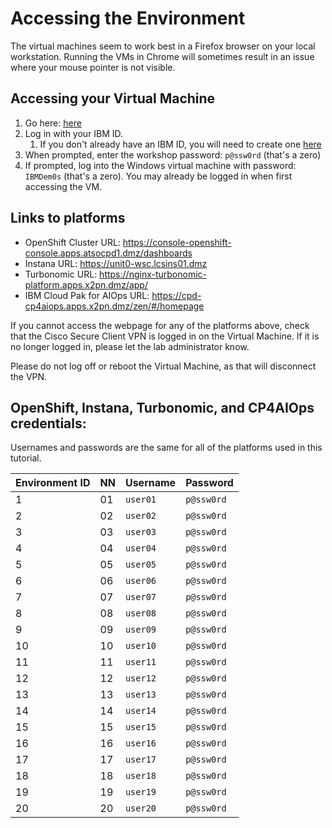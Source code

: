 # Accessing the Environment
The virtual machines seem to work best in a Firefox browser on your local workstation. Running the VMs in Chrome will sometimes result in an issue where your mouse pointer is not visible.

## Accessing your Virtual Machine
1. Go here: [here](TBD)
2. Log in with your IBM ID.
   1. If you don't already have an IBM ID, you will need to create one [here](https://www.ibm.com/account/reg/us-en/signup?formid=urx-19776&target=https%3A%2F%2Flogin.ibm.com%2Foidc%2Fendpoint%2Fdefault%2Fauthorize%3FqsId%3Db9977aed-1e6b-4321-9b43-ee4365544452%26client_id%3DODllMDk4YzItMjgxOC00)
3. When prompted, enter the workshop password: `p@ssw0rd` (that's a zero)
4. If prompted, log into the Windows virtual machine with password: `IBMDem0s` (that's a zero). You may already be logged in when first accessing the VM.

## Links to platforms
- OpenShift Cluster URL: <https://console-openshift-console.apps.atsocpd1.dmz/dashboards>
- Instana URL: <https://unit0-wsc.lcsins01.dmz>
- Turbonomic URL: <https://nginx-turbonomic-platform.apps.x2pn.dmz/app/>
- IBM Cloud Pak for AIOps URL: <https://cpd-cp4aiops.apps.x2pn.dmz/zen/#/homepage>

If you cannot access the webpage for any of the platforms above, check that the Cisco Secure Client VPN is logged in on the Virtual Machine. If it is no longer logged in, please let the lab administrator know.

Please do not log off or reboot the Virtual Machine, as that will disconnect the VPN.

## OpenShift, Instana, Turbonomic, and CP4AIOps credentials:

Usernames and passwords are the same for all of the platforms used in this tutorial.

| Environment ID | NN | Username | Password |
|-----|----|--------------------|--------------------|
| 1 | 01 | `user01` | `p@ssw0rd` |
| 2 | 02 | `user02` | `p@ssw0rd` |
| 3 | 03 | `user03` | `p@ssw0rd` |
| 4 | 04 | `user04` | `p@ssw0rd` |
| 5 | 05 | `user05` | `p@ssw0rd` |
| 6 | 06 | `user06` | `p@ssw0rd` |
| 7 | 07 | `user07` | `p@ssw0rd` |
| 8 | 08 | `user08` | `p@ssw0rd` |
| 9 | 09 | `user09` | `p@ssw0rd` |
| 10 | 10 | `user10` | `p@ssw0rd` |
| 11 | 11 | `user11` | `p@ssw0rd` |
| 12 | 12 | `user12` | `p@ssw0rd` |
| 13 | 13 | `user13` | `p@ssw0rd` |
| 14 | 14 | `user14` | `p@ssw0rd` |
| 15 | 15 | `user15` | `p@ssw0rd` |
| 16 | 16 | `user16` | `p@ssw0rd` |
| 17 | 17 | `user17` | `p@ssw0rd` |
| 18 | 18 | `user18` | `p@ssw0rd` |
| 19 | 19 | `user19` | `p@ssw0rd` |
| 20 | 20 | `user20` | `p@ssw0rd` |